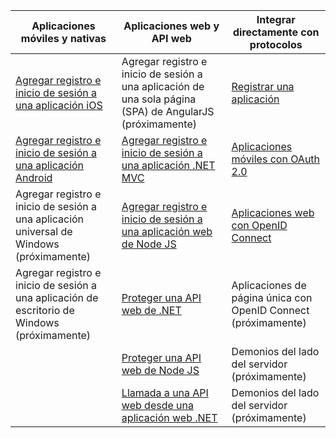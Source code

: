 | Aplicaciones móviles y nativas | Aplicaciones web y API web | Integrar directamente con protocolos |
| ----------------------- | ------------------------------- | --------------------- |
| [Agregar registro e inicio de sesión a una aplicación iOS](active-directory-b2c-devquickstarts-ios.md) | Agregar registro e inicio de sesión a una aplicación de una sola página (SPA) de AngularJS (próximamente) | [Registrar una aplicación](active-directory-b2c-app-registration.md) |
| [Agregar registro e inicio de sesión a una aplicación Android](active-directory-b2c-devquickstarts-android.md) | [Agregar registro e inicio de sesión a una aplicación .NET MVC](active-directory-b2c-devquickstarts-web-dotnet.md) | [Aplicaciones móviles con OAuth 2.0](active-directory-b2c-reference-oauth-code.md) |
| Agregar registro e inicio de sesión a una aplicación universal de Windows (próximamente) | [Agregar registro e inicio de sesión a una aplicación web de Node JS](active-directory-b2c-devquickstarts-web-node.md) | [Aplicaciones web con OpenID Connect](active-directory-b2c-reference-oidc.md) |
| Agregar registro e inicio de sesión a una aplicación de escritorio de Windows (próximamente) | [Proteger una API web de .NET](active-directory-b2c-devquickstarts-api-dotnet.md) | Aplicaciones de página única con OpenID Connect (próximamente)
|  | [Proteger una API web de Node JS](active-directory-b2c-devquickstarts-api-node.md) | Demonios del lado del servidor (próximamente) |
|  | [Llamada a una API web desde una aplicación web .NET](active-directory-b2c-devquickstarts-web-api-dotnet.md) | Demonios del lado del servidor (próximamente) |

<!-----HONumber=Oct15_HO3-->